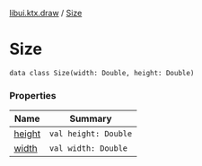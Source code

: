 [libui.ktx.draw](../README.md) / [Size](README.md)

# Size

`data class Size(width: Double, height: Double)`

### Properties

| Name | Summary |
|---|---|
| [height](height.md) | `val height: Double` |
| [width](width.md) | `val width: Double` |
